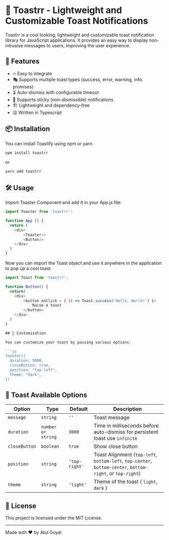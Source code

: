 # 🍞 Toastrr - Lightweight and Customizable Toast Notifications

Toastrr is a cool looking, lightweight and customizable toast notification library for JavaScript applications. It provides an easy way to display non-intrusive messages to users, improving the user experience.

## 🚀 Features

- 🔥 Easy to integrate
- 🎭 Supports multiple toast types (success, error, warning, info. promises)
- ⏳ Auto-dismiss with configurable timeout
- 📌 Supports sticky (non-dismissible) notifications
- 🏗 Lightweight and dependency-free
- 😜 Written in Typescript

## 📦 Installation

You can install Toastify using npm or yarn:

```sh
npm install toastrr
```

or

```sh
yarn add toastrr
```

## 🛠 Usage

Import Toaster Component and add it in your App.js file:

```js
import Toaster from 'toastrr';

function App () {
  return (
    <div>
        <Toaster/>
        <Button/>
    </div>
  )
}
```

Now you can import the Toast object and use it anywhere in the application to pop up a cool toast

```js
import Toast from 'toastrr';

function Button() {
  return(
    <div>
        <button onClick = { () => Toast.success('Hello, World!') }>
            Raise a toast
        </button>
    </div>
  )
}

## 🎨 Customization

You can customize your toast by passing various options:

```js
Toaster({
  duration: 5000,
  closeButton: true,
  position: "top-left",
  theme: "dark",
})
```

## 📌 Toast Available Options

| Option          | Type               | Default       | Description |
|-----------------|--------------------|---------      |-------------|
| `message`       | `string`           | `''`          | Toast message |
| `duration`      | `number or string` | `3000`        | Time in milliseconds before auto-dismiss for persistent toast use `infinite` |
| `closeButton`   | `boolean`          | `true`        | Show close button |
| `position`      | `string`           | `'top-right'` | Toast Alignment (`top-left`, `bottom-left`, `top-center`, `bottom-center`,  `bottom-right`, or `top-right`) |
| `theme`         | `string`           | `'light'`     | Theme of the toast ( `light`, `dark` ) |

## 📜 License

This project is licensed under the MIT License.

---

Made with ❤️ by Atul Goyal

